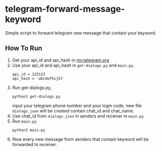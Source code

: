 # telegram-forward-message-keyword

Simple script to forward telegram new message that contain your keyword.

## How To Run
1. Get your api_id and api_hash in [my.telegram.org](https://my.telegram.org)
2. Use your api_id and api_hash in `get-dialogs.py` and `main.py`.
    ```
    api_id = 123123
    api_hash = 'abcdefhijkl'
    ```
3. Run get-dialogs.py, 
    ```
    python3 get-dialogs.py
    ```
    input your telegram phone number and your login code, new file `dialogs.json` will be created contain chat_id and chat_name.
4. Use chat_id from `dialogs.json` in senders and receiver in `main.py`
5. Run `main.py`
    ```
    python3 main.py
    ```
6. Now every new message from senders that contain keyword will be forwarded to receiver.
